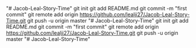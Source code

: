 "# Jacob-Leal-Story-Time"  git init git add README.md git commit -m "first commit" git remote add origin https://github.com/lealji27/Jacob-Leal-Story-Time.git git push -u origin master 
"# Jacob-Leal-Story-Time"  git init git add README.md git commit -m "first commit" git remote add origin https://github.com/lealji27/Jacob-Leal-Story-Time.git git push -u origin master 
"# Jacob-Leal-Story-Time" 
